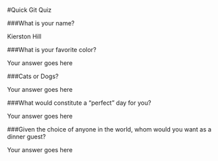 #Quick Git Quiz

###What is your name?

Kierston Hill

###What is your favorite color?

Your answer goes here

###Cats or Dogs?

Your answer goes here

###What would constitute a “perfect” day for you?

Your answer goes here

###Given the choice of anyone in the world, whom would you want as a dinner guest?

Your answer goes here
